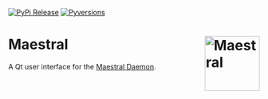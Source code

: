 [![PyPi Release](https://img.shields.io/pypi/v/maestral-qt.svg)](https://pypi.org/project/maestral-qt/)
[![Pyversions](https://img.shields.io/pypi/pyversions/maestral-qt.svg)](https://pypi.org/pypi/maestral-qt/)

# Maestral <img src="https://raw.githubusercontent.com/SamSchott/maestral-dropbox/master/maestral/resources/maestral.png" align="right" title="Maestral" width="110" height="110">

A Qt user interface for the [Maestral Daemon](https://www.github.com/samschott/maestral-dropbox).
